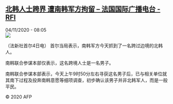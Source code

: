 <!--1604476495000-->
[北韩人士跨界 遭南韩军方拘留 – 法国国际广播电台 - RFI](http://www.rfi.fr//cn/contenu/20201104-%E5%8C%97%E9%9F%A9%E4%BA%BA%E5%A3%AB%E8%B7%A8%E7%95%8C-%E9%81%AD%E5%8D%97%E9%9F%A9%E5%86%9B%E6%96%B9%E6%8B%98%E7%95%99)
------

<div>04/11/2020 - 08:05</div><img src="https://s.rfi.fr/media/display/1ee300b8-1e71-11eb-8492-005056bff430/w:310/p:16x9/int0012b.201104150502.jpg"><div class="t-content__body u-clearfix"><p>（法新社首尔4日电）    首尔当局表示，南韩军方今天抓到了一名跨过边境的北韩人。</p><p>    南韩联合参谋本部仅表示，这名跨境人士是一名男子。</p><p>    南韩联合参谋本部表示，今天上午9时50分左右寻获这名男子后，已与相关单位就其南下过程及投奔南韩意愿等细项调查，初步确认该男子并非北韩军人，而是一般平民。</p><p class="t-copyright">© 2020 AFP</p>        </div>
